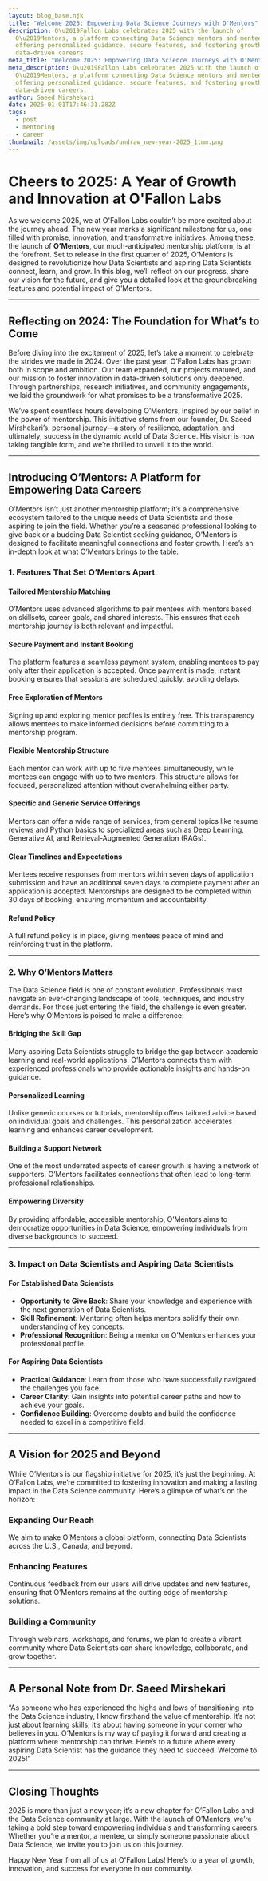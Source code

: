 ```yaml
---
layout: blog_base.njk
title: "Welcome 2025: Empowering Data Science Journeys with O'Mentors"
description: O\u2019Fallon Labs celebrates 2025 with the launch of
  O\u2019Mentors, a platform connecting Data Science mentors and mentees,
  offering personalized guidance, secure features, and fostering growth in
  data-driven careers.
meta_title: "Welcome 2025: Empowering Data Science Journeys with O'Mentors"
meta_description: O\u2019Fallon Labs celebrates 2025 with the launch of
  O\u2019Mentors, a platform connecting Data Science mentors and mentees,
  offering personalized guidance, secure features, and fostering growth in
  data-driven careers.
author: Saeed Mirshekari
date: 2025-01-01T17:46:31.282Z
tags:
  - post
  - mentoring
  - career
thumbnail: /assets/img/uploads/undraw_new-year-2025_1tmm.png
---
```

# Cheers to 2025: A Year of Growth and Innovation at O'Fallon Labs

As we welcome 2025, we at O'Fallon Labs couldn’t be more excited about the journey ahead. The new year marks a significant milestone for us, one filled with promise, innovation, and transformative initiatives. Among these, the launch of **O’Mentors**, our much-anticipated mentorship platform, is at the forefront. Set to release in the first quarter of 2025, O’Mentors is designed to revolutionize how Data Scientists and aspiring Data Scientists connect, learn, and grow. In this blog, we’ll reflect on our progress, share our vision for the future, and give you a detailed look at the groundbreaking features and potential impact of O’Mentors.

- - -

## Reflecting on 2024: The Foundation for What’s to Come

Before diving into the excitement of 2025, let’s take a moment to celebrate the strides we made in 2024. Over the past year, O’Fallon Labs has grown both in scope and ambition. Our team expanded, our projects matured, and our mission to foster innovation in data-driven solutions only deepened. Through partnerships, research initiatives, and community engagements, we laid the groundwork for what promises to be a transformative 2025.

We’ve spent countless hours developing O’Mentors, inspired by our belief in the power of mentorship. This initiative stems from our founder, Dr. Saeed Mirshekari’s, personal journey—a story of resilience, adaptation, and ultimately, success in the dynamic world of Data Science. His vision is now taking tangible form, and we’re thrilled to unveil it to the world.

- - -

## Introducing O’Mentors: A Platform for Empowering Data Careers

O’Mentors isn’t just another mentorship platform; it’s a comprehensive ecosystem tailored to the unique needs of Data Scientists and those aspiring to join the field. Whether you’re a seasoned professional looking to give back or a budding Data Scientist seeking guidance, O’Mentors is designed to facilitate meaningful connections and foster growth. Here’s an in-depth look at what O’Mentors brings to the table.

### 1. **Features That Set O’Mentors Apart**

#### **Tailored Mentorship Matching**

O’Mentors uses advanced algorithms to pair mentees with mentors based on skillsets, career goals, and shared interests. This ensures that each mentorship journey is both relevant and impactful.

#### **Secure Payment and Instant Booking**

The platform features a seamless payment system, enabling mentees to pay only after their application is accepted. Once payment is made, instant booking ensures that sessions are scheduled quickly, avoiding delays.

#### **Free Exploration of Mentors**

Signing up and exploring mentor profiles is entirely free. This transparency allows mentees to make informed decisions before committing to a mentorship program.

#### **Flexible Mentorship Structure**

Each mentor can work with up to five mentees simultaneously, while mentees can engage with up to two mentors. This structure allows for focused, personalized attention without overwhelming either party.

#### **Specific and Generic Service Offerings**

Mentors can offer a wide range of services, from general topics like resume reviews and Python basics to specialized areas such as Deep Learning, Generative AI, and Retrieval-Augmented Generation (RAGs).

#### **Clear Timelines and Expectations**

Mentees receive responses from mentors within seven days of application submission and have an additional seven days to complete payment after an application is accepted. Mentorships are designed to be completed within 30 days of booking, ensuring momentum and accountability.

#### **Refund Policy**

A full refund policy is in place, giving mentees peace of mind and reinforcing trust in the platform.

- - -

### 2. **Why O’Mentors Matters**

The Data Science field is one of constant evolution. Professionals must navigate an ever-changing landscape of tools, techniques, and industry demands. For those just entering the field, the challenge is even greater. Here’s why O’Mentors is poised to make a difference:

#### **Bridging the Skill Gap**

Many aspiring Data Scientists struggle to bridge the gap between academic learning and real-world applications. O’Mentors connects them with experienced professionals who provide actionable insights and hands-on guidance.

#### **Personalized Learning**

Unlike generic courses or tutorials, mentorship offers tailored advice based on individual goals and challenges. This personalization accelerates learning and enhances career development.

#### **Building a Support Network**

One of the most underrated aspects of career growth is having a network of supporters. O’Mentors facilitates connections that often lead to long-term professional relationships.

#### **Empowering Diversity**

By providing affordable, accessible mentorship, O’Mentors aims to democratize opportunities in Data Science, empowering individuals from diverse backgrounds to succeed.

- - -

### 3. **Impact on Data Scientists and Aspiring Data Scientists**

#### **For Established Data Scientists**

* **Opportunity to Give Back**: Share your knowledge and experience with the next generation of Data Scientists.
* **Skill Refinement**: Mentoring often helps mentors solidify their own understanding of key concepts.
* **Professional Recognition**: Being a mentor on O’Mentors enhances your professional profile.

#### **For Aspiring Data Scientists**

* **Practical Guidance**: Learn from those who have successfully navigated the challenges you face.
* **Career Clarity**: Gain insights into potential career paths and how to achieve your goals.
* **Confidence Building**: Overcome doubts and build the confidence needed to excel in a competitive field.

- - -

## A Vision for 2025 and Beyond

While O’Mentors is our flagship initiative for 2025, it’s just the beginning. At O’Fallon Labs, we’re committed to fostering innovation and making a lasting impact in the Data Science community. Here’s a glimpse of what’s on the horizon:

### **Expanding Our Reach**

We aim to make O’Mentors a global platform, connecting Data Scientists across the U.S., Canada, and beyond.

### **Enhancing Features**

Continuous feedback from our users will drive updates and new features, ensuring that O’Mentors remains at the cutting edge of mentorship solutions.

### **Building a Community**

Through webinars, workshops, and forums, we plan to create a vibrant community where Data Scientists can share knowledge, collaborate, and grow together.

- - -

## A Personal Note from Dr. Saeed Mirshekari

“As someone who has experienced the highs and lows of transitioning into the Data Science industry, I know firsthand the value of mentorship. It’s not just about learning skills; it’s about having someone in your corner who believes in you. O’Mentors is my way of paying it forward and creating a platform where mentorship can thrive. Here’s to a future where every aspiring Data Scientist has the guidance they need to succeed. Welcome to 2025!”

- - -

## Closing Thoughts

2025 is more than just a new year; it’s a new chapter for O’Fallon Labs and the Data Science community at large. With the launch of O’Mentors, we’re taking a bold step toward empowering individuals and transforming careers. Whether you’re a mentor, a mentee, or simply someone passionate about Data Science, we invite you to join us on this journey.

Happy New Year from all of us at O'Fallon Labs! Here’s to a year of growth, innovation, and success for everyone in our community.